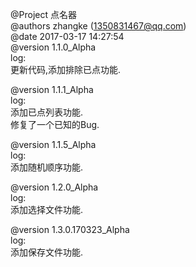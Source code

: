 @Project 点名器<br />
@authors zhangke (1350831467@qq.com)<br />
@date    2017-03-17 14:27:54<br />
@version 1.1.0_Alpha<br />
log:<br />
更新代码,添加排除已点功能.<br />

@version 1.1.1_Alpha<br />
log:<br />
添加已点列表功能.<br />
修复了一个已知的Bug.<br />

@version 1.1.5_Alpha<br />
log:<br />
添加随机顺序功能.<br />

@version 1.2.0_Alpha<br />
log:<br />
添加选择文件功能.<br />

@version 1.3.0.170323_Alpha<br />
log:<br />
添加保存文件功能.<br />
